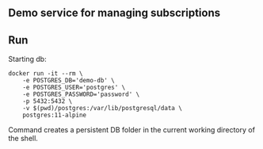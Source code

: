 Demo service for managing subscriptions
--


Run
--

Starting db:
```
docker run -it --rm \
    -e POSTGRES_DB='demo-db' \
    -e POSTGRES_USER='postgres' \
    -e POSTGRES_PASSWORD='password' \
    -p 5432:5432 \
    -v $(pwd)/postgres:/var/lib/postgresql/data \
    postgres:11-alpine
```

Command creates a persistent DB folder in the current working directory of the shell.
